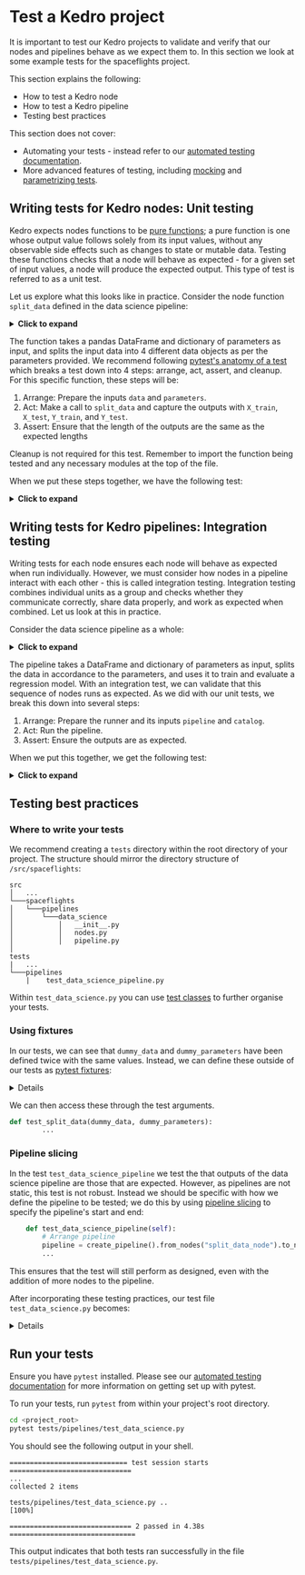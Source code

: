 # Test a Kedro project

It is important to test our Kedro projects to validate and verify that our nodes and pipelines behave as we expect them to. In this section we look at some example tests for the spaceflights project.

This section explains the following:

* How to test a Kedro node
* How to test a Kedro pipeline
* Testing best practices


This section does not cover:

* Automating your tests - instead refer to our [automated testing documentation](../development/automated_testing.md).
* More advanced features of testing, including [mocking](https://realpython.com/python-mock-library/#what-is-mocking) and [parametrizing tests](https://docs.pytest.org/en/7.1.x/example/parametrize.html).


## Writing tests for Kedro nodes: Unit testing

Kedro expects nodes functions to be  [pure functions](https://realpython.com/python-functional-programming/#what-is-functional-programming); a pure function is one whose output value follows solely from its input values, without any observable side effects such as changes to state or mutable data. Testing these functions checks that a node will behave as expected - for a given set of input values, a node will produce the expected output. This type of test is referred to as a unit test.

Let us explore what this looks like in practice. Consider the node function `split_data` defined in the data science pipeline:

<details>
<summary><b>Click to expand</b></summary>

```python
def split_data(data: pd.DataFrame, parameters: dict) -> Tuple:
    """Splits data into features and targets training and test sets.

    Args:
        data: Data containing features and target.
        parameters: Parameters defined in parameters_data_science.yml.
    Returns:
        Split data.
    """
    X = data[parameters["features"]]
    y = data["price"]
    X_train, X_test, y_train, y_test = train_test_split(
        X, y, test_size=parameters["test_size"], random_state=parameters["random_state"]
    )
    return X_train, X_test, y_train, y_test
```

</details>

The function takes a pandas DataFrame and dictionary of parameters as input, and splits the input data into 4 different data objects as per the parameters provided. We recommend following [pytest's anatomy of a test](https://docs.pytest.org/en/7.1.x/explanation/anatomy.html#anatomy-of-a-test) which breaks a test down into 4  steps: arrange, act, assert, and cleanup. For this specific function, these steps will be:

1. Arrange: Prepare the inputs `data` and `parameters`.
2. Act: Make a call to `split_data` and capture the outputs with `X_train`, `X_test`, `Y_train`, and `Y_test`.
3. Assert: Ensure that the length of the outputs are the same as the expected lengths

Cleanup is not required for this test. Remember to import the function being tested and any necessary modules at the top of the file.

When we put these steps together, we have the following test:

<details>
<summary><b>Click to expand</b></summary>

```python
# NOTE: This example test is yet to be refactored.
# A complete version is available under the testing best practices section.

import pandas as pd
from spaceflights.pipelines.data_science.nodes import split_data

    def test_split_data():
        # Arrange
        dummy_data = pd.DataFrame(
            {
                "engines": [1, 2, 3],
                "crew": [4, 5, 6],
                "passenger_capacity": [5, 6, 7],
                "price": [120, 290, 30],
            }
        )

        parameters = {
            "model_options": {
                "test_size": 0.2,
                "random_state": 3,
                "features": ["engines", "passenger_capacity", "crew"],
            }
        }

        # Act
        X_train, X_test, y_train, y_test = split_data(dummy_data, dummy_parameters["model_options"])

        # Assert
        assert len(X_train) == 2
        assert len(y_train) == 2
        assert len(X_test) == 1
        assert len(y_test) == 1
```

</details>


## Writing tests for Kedro pipelines: Integration testing

Writing tests for each node ensures each node will behave as expected when run individually. However, we must consider how nodes in a pipeline interact with each other - this is called integration testing. Integration testing combines individual units as a group and checks whether they communicate correctly, share data properly, and work as expected when combined. Let us look at this in practice.

Consider the data science pipeline as a whole:

<details>
<summary><b>Click to expand</b></summary>

```python
from kedro.pipeline import Pipeline, node, pipeline
from .nodes import evaluate_model, split_data, train_model


def create_pipeline(**kwargs) -> Pipeline:
    return pipeline(
        [
            node(
                func=split_data,
                inputs=["model_input_table", "params:model_options"],
                outputs=["X_train", "X_test", "y_train", "y_test"],
                name="split_data_node",
            ),
            node(
                func=train_model,
                inputs=["X_train", "y_train"],
                outputs="regressor",
                name="train_model_node",
            ),
            node(
                func=evaluate_model,
                inputs=["regressor", "X_test", "y_test"],
                outputs=None,
                name="evaluate_model_node",
            ),
        ]
    )
```
</details>

The pipeline takes a DataFrame and dictionary of parameters as input, splits the data in accordance to the parameters, and uses it to train and evaluate a regression model. With an integration test, we can validate that this sequence of nodes runs as expected. As we did with our unit tests, we break this down into several steps:

1. Arrange: Prepare the runner and its inputs `pipeline` and `catalog`.
2. Act: Run the pipeline.
3. Assert: Ensure the outputs are as expected.

When we put this together, we get the following test:

<details>
<summary><b>Click to expand</b></summary>

```python
# NOTE: This example test is yet to be refactored.
# A complete version is available under the testing best practices section.

import pandas as pd
from kedro.io import DataCatalog
from kedro.runner import SequentialRunner
from spaceflights.pipelines.data_science import create_pipeline as create_ds_pipeline

    def test_data_science_pipeline():
        # Arrange pipeline
        pipeline = create_ds_pipeline()

        # Arrange data catalog
        catalog = DataCatalog()

        dummy_data = pd.DataFrame(
            {
                "engines": [1, 2, 3],
                "crew": [4, 5, 6],
                "passenger_capacity": [5, 6, 7],
                "price": [120, 290, 30],
            }
        )

        duummy_parameters = {
            "model_options": {
                "test_size": 0.2,
                "random_state": 3,
                "features": ["engines", "passenger_capacity", "crew"],
            }
        }

        catalog.add_feed_dict(
            {
                "model_input_table" : dummy_data,
                "params:model_options": dummy_parameters["model_options"],
            }
        )

        # Act
        output = SequentialRunner().run(pipeline, catalog)

        # Assert
        assert len(output) == 0

```

</details>

## Testing best practices

### Where to write your tests

We recommend creating a `tests` directory within the root directory of your project. The structure should mirror the directory structure of `/src/spaceflights`:

```
src
│   ...
└───spaceflights
│   └───pipelines
│       └───data_science
│           │   __init__.py
│           │   nodes.py
│           │   pipeline.py
│
tests
|   ...
└───pipelines
    |    test_data_science_pipeline.py
```

Within `test_data_science.py` you can use [test classes](https://docs.pytest.org/en/7.1.x/getting-started.html#group-multiple-tests-in-a-class) to further organise your tests.

### Using fixtures

In our tests, we can see that `dummy_data` and `dummy_parameters` have been defined twice with the same values. Instead, we can define these outside of our tests as [pytest fixtures](https://docs.pytest.org/en/6.2.x/fixture.html#fixture):

<details>

```python
import pytest

@pytest.fixture
def dummy_data():
    return pd.DataFrame(
        {
            "engines": [1, 2, 3],
            "crew": [4, 5, 6],
            "passenger_capacity": [5, 6, 7],
            "price": [120, 290, 30],
        }
    )

@pytest.fixture
def dummy_parameters():
    parameters = {
        "model_options": {
            "test_size": 0.2,
            "random_state": 3,
            "features": ["engines", "passenger_capacity", "crew"],
        }
    }
    return parameters
```

</details>

We can then access these through the test arguments.

```python
def test_split_data(dummy_data, dummy_parameters):
        ...
```

### Pipeline slicing

In the test `test_data_science_pipeline` we test the that outputs of the data science pipeline are those that are expected. However, as pipelines are not static, this test is not robust. Instead we should be specific with how we define the pipeline to be tested; we do this by using [pipeline slicing](../nodes_and_pipelines/slice_a_pipeline.md#slice-a-pipeline-by-running-specified-nodes) to specify the pipeline's start and end:

```python
    def test_data_science_pipeline(self):
        # Arrange pipeline
        pipeline = create_pipeline().from_nodes("split_data_node").to_nodes("evaluate_model_node")
        ...
```

This ensures that the test will still perform as designed, even with the addition of more nodes to the pipeline.


After incorporating these testing practices, our test file `test_data_science.py` becomes:

<details>

```python
# tests/pipelines/test_data_science_pipeline.py

import pandas as pd
import pytest

from kedro.io import DataCatalog
from kedro.runner import SequentialRunner
from spaceflights.pipelines.data_science import create_pipeline
from spaceflights.pipelines.data_science.nodes import split_data

@pytest.fixture
def dummy_data():
    return pd.DataFrame(
        {
            "engines": [1, 2, 3],
            "crew": [4, 5, 6],
            "passenger_capacity": [5, 6, 7],
            "price": [120, 290, 30],
        }
    )

@pytest.fixture
def dummy_parameters():
    parameters = {
        "model_options": {
            "test_size": 0.2,
            "random_state": 3,
            "features": ["engines", "passenger_capacity", "crew"],
        }
    }
    return parameters


class TestDataScienceNodes:
    def test_split_data(self, dummy_data, dummy_parameters):
        X_train, X_test, y_train, y_test = split_data(
            dummy_data, dummy_parameters["model_options"]
        )
        assert len(X_train) == 2
        assert len(y_train) == 2
        assert len(X_test) == 1
        assert len(y_test) == 1

class TestDataSciencePipeline:
    def test_data_science_pipeline(self, dummy_data, dummy_parameters):
        pipeline = (
            create_ds_pipeline()
            .from_nodes("split_data_node")
            .to_nodes("evaluate_model_node")
        )
        catalog = DataCatalog()
        catalog.add_feed_dict(
            {
                "model_input_table" : dummy_data,
                "params:model_options": dummy_parameters["model_options"],
            }
        )

        output = SequentialRunner().run(pipeline, catalog)
        assert len(output) == 0

```

</details>

## Run your tests

Ensure you have `pytest` installed. Please see our [automated testing documentation](../development/automated_testing.md) for more information on getting set up with pytest.

To run your tests, run `pytest` from within your project's root directory.

```bash
cd <project_root>
pytest tests/pipelines/test_data_science.py
```

You should see the following output in your shell.

```
============================= test session starts ==============================
...
collected 2 items

tests/pipelines/test_data_science.py ..                                                  [100%]

============================== 2 passed in 4.38s ===============================
```

This output indicates that both tests ran successfully in the file `tests/pipelines/test_data_science.py`.
